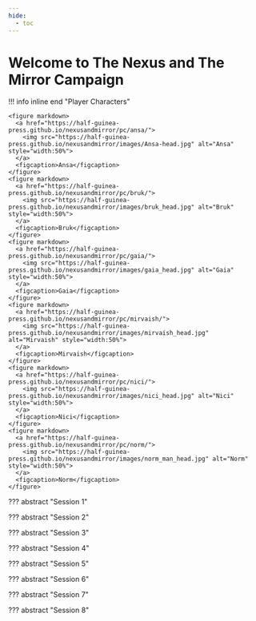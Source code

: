 ```yaml
---
hide:
  - toc
---
```


# Welcome to The Nexus and The Mirror Campaign

!!! info inline end "Player Characters"

    <figure markdown>
      <a href="https://half-guinea-press.github.io/nexusandmirror/pc/ansa/">
        <img src="https://half-guinea-press.github.io/nexusandmirror/images/Ansa-head.jpg" alt="Ansa" style="width:50%">
      </a>
      <figcaption>Ansa</figcaption>
    </figure>
    <figure markdown>
      <a href="https://half-guinea-press.github.io/nexusandmirror/pc/bruk/">
        <img src="https://half-guinea-press.github.io/nexusandmirror/images/bruk_head.jpg" alt="Bruk" style="width:50%">
      </a>
      <figcaption>Bruk</figcaption>
    </figure>
    <figure markdown>
      <a href="https://half-guinea-press.github.io/nexusandmirror/pc/gaia/">
        <img src="https://half-guinea-press.github.io/nexusandmirror/images/gaia_head.jpg" alt="Gaia" style="width:50%">
      </a>
      <figcaption>Gaia</figcaption>
    </figure>
    <figure markdown>
      <a href="https://half-guinea-press.github.io/nexusandmirror/pc/mirvaish/">
        <img src="https://half-guinea-press.github.io/nexusandmirror/images/mirvaish_head.jpg" alt="Mirvaish" style="width:50%">
      </a>
      <figcaption>Mirvaish</figcaption>
    </figure>
    <figure markdown>
      <a href="https://half-guinea-press.github.io/nexusandmirror/pc/nici/">
        <img src="https://half-guinea-press.github.io/nexusandmirror/images/nici_head.jpg" alt="Nici" style="width:50%">
      </a>
      <figcaption>Nici</figcaption>
    </figure>
    <figure markdown>
      <a href="https://half-guinea-press.github.io/nexusandmirror/pc/norm/">
        <img src="https://half-guinea-press.github.io/nexusandmirror/images/norm_man_head.jpg" alt="Norm" style="width:50%">
      </a>
      <figcaption>Norm</figcaption>
    </figure>


??? abstract "Session 1"

    

??? abstract "Session 2"

    

??? abstract "Session 3"

    

??? abstract "Session 4"

    

??? abstract "Session 5"

    

??? abstract "Session 6"

    

??? abstract "Session 7"

    

??? abstract "Session 8"
